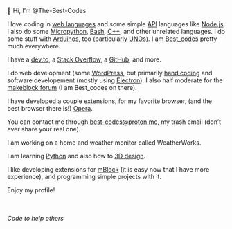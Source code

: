 👋 Hi, I’m @The-Best-Codes

I love coding in <span title="HTML, JavaScript, CSS, PHP, etc." id="best-codes-langs"><ins>web languages</ins></span> and some simple [API](https://en.wikipedia.org/wiki/API) languages like [Node.js](https://en.wikipedia.org/wiki/Node.js). I also do some [Micropython](https://en.wikipedia.org/wiki/MicroPython), [Bash](https://en.wikipedia.org/wiki/Bash_(Unix_shell)), [C++](https://en.wikipedia.org/wiki/C%2B%2B), and other unrelated languages. I do some stuff with [Arduinos](https://www.arduino.cc/), too (particularly [UNO](https://en.wikipedia.org/wiki/Arduino_Uno)s). I am [Best_codes](https://www.google.com/search?q=best_codes) pretty much everywhere.

I have a [dev.to](https://dev.to/best_codes?referal=best_codes&myself), a <span title="I don't use it much. :/">[Stack Overflow](https://stackoverflow.com/users/20392792/best-codes?ref=best-codes&id=github.com&purpose=profile-readme.md)</span>, a <span title="You are looking at it. :D">[GitHub](https://github.com/The-Best-Codes)</span>, and more.

I do web development (some [WordPress](https://wordpress.com/?ref=the-best-codes_github.com), but primarily [hand coding](https://en.wikipedia.org/wiki/Hand_coding) and software developement (mostly using <span title="Build cross-platform desktop apps with JavaScript, HTML, and CSS">[Electron](https://www.electronjs.org/)</span>). I also half moderate for the [makeblock forum](https://forum.makeblock.com?invite=best_codes&ref=the-best-codes_github.com) (I am Best_codes on there).

I have developed a couple extensions, for my favorite browser, (and the best browser there is!) [Opera](https://opera.com?ref=best_codes).

You can contact me through best-codes@proton.me, my trash email (don’t ever share your real one).

I am working on a home and weather monitor called WeatherWorks.

I am learning [Python](https://en.wikipedia.org/wiki/Python_(programming_language)) and also how to [3D design](https://www.printables.com/@Best_codes).

I like developing extensions for [mBlock](https://www.mblock.cc/en/?ref-url=the-best-codes__github.com__profile&id=readme.md) (it is easy now that I have more experience), and programming simple projects with it.

Enjoy my profile!
<br />
<br />
<br />

_Code to help others_

<!---
The-Best-Codes/The-Best-Codes is a ✨ special ✨ repository because its `README.md` (this file) appears on your GitHub profile.
You can click the Preview link to take a look at your changes.
--->
